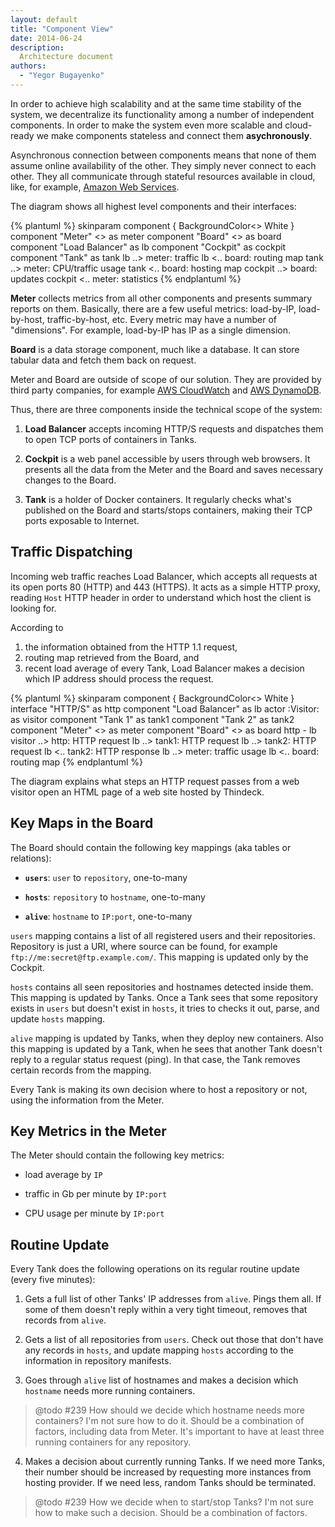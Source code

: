 ```yaml
---
layout: default
title: "Component View"
date: 2014-06-24
description:
  Architecture document
authors:
  - "Yegor Bugayenko"
---
```


In order to achieve high scalability and at the same
time stability of the system, we decentralize its functionality
among a number of independent components. In order to make
the system even more scalable and cloud-ready we make components
stateless and connect them **asychronously**.

Asynchronous connection between components means that none
of them assume online availability of the other. They simply never connect
to each other. They all communicate through stateful resources available
in cloud, like, for example, [Amazon Web Services](http://aws.amazon.com/).

The diagram shows all highest level components and their
interfaces:

{% plantuml %}
skinparam component {
  BackgroundColor<<provided>> White
}
component "Meter" <<provided>> as meter
component "Board" <<provided>> as board
component "Load Balancer" as lb
component "Cockpit" as cockpit
component "Tank" as tank
lb ..> meter: traffic
lb <.. board: routing map
tank ..> meter: CPU/traffic usage
tank <.. board: hosting map
cockpit ..> board: updates
cockpit <.. meter: statistics
{% endplantuml %}

**Meter** collects metrics from all other components and presents
summary reports on them. Basically, there are a few useful
metrics: load-by-IP, load-by-host, traffic-by-host, etc. Every metric
may have a number of "dimensions". For example, load-by-IP has IP as
a single dimension.

**Board** is a data storage component, much like a database. It can
store tabular data and fetch them back on request.

Meter and Board are outside of scope of our solution. They are provided
by third party companies, for example
[AWS CloudWatch](http://aws.amazon.com/cloudwatch/) and
[AWS DynamoDB](http://aws.amazon.com/dynamodb/).

Thus, there are three components inside the technical scope of the system:

1. **Load Balancer** accepts incoming HTTP/S requests and dispatches
them to open TCP ports of containers in Tanks.

2. **Cockpit** is a web panel accessible by users through web browsers.
It presents all the data from the Meter and the Board and saves necessary
changes to the Board.

3. **Tank** is a holder of Docker containers. It regularly checks
what's published on the Board and starts/stops containers, making
their TCP ports exposable to Internet.

## Traffic Dispatching

Incoming web traffic reaches Load Balancer, which accepts all
requests at its open ports 80 (HTTP) and 443 (HTTPS). It acts as
a simple HTTP proxy, reading `Host` HTTP header in order
to understand which host the client is looking for.

According to
1) the information obtained from the HTTP 1.1 request,
2) routing map retrieved from the Board, and
3) recent load average of every Tank,
Load Balancer makes a decision which IP address should
process the request.

{% plantuml %}
skinparam component {
  BackgroundColor<<provided>> White
}
interface "HTTP/S" as http
component "Load Balancer" as lb
actor :Visitor: as visitor
component "Tank 1" as tank1
component "Tank 2" as tank2
component "Meter" <<provided>> as meter
component "Board" <<provided>> as board
http - lb
visitor ..> http: HTTP request
lb ..> tank1: HTTP request
lb ..> tank2: HTTP request
lb <.. tank2: HTTP response
lb ..> meter: traffic usage
lb <.. board: routing map
{% endplantuml %}

The diagram explains what steps an HTTP request passes from a
web visitor open an HTML page of a web site hosted by Thindeck.

## Key Maps in the Board

The Board should contain the following key mappings
(aka tables or relations):

 * **`users`**: `user` to `repository`, one-to-many

 * **`hosts`**: `repository` to `hostname`, one-to-many

 * **`alive`**: `hostname` to `IP:port`, one-to-many

`users` mapping contains a list of all registered users and
their repositories. Repository is just a URI, where source
can be found, for example `ftp://me:secret@ftp.example.com/`.
This mapping is updated only by the Cockpit.

`hosts` contains all seen repositories and hostnames detected
inside them. This mapping is updated by Tanks. Once a Tank sees
that some repository exists in `users` but doesn't exist in
`hosts`, it tries to checks it out, parse, and update `hosts` mapping.

`alive` mapping is updated by Tanks, when they deploy new
containers. Also this mapping is updated by a Tank, when
he sees that another Tank doesn't reply to a regular status request (ping).
In that case, the Tank removes certain records from the mapping.

Every Tank is making its own decision where to host a repository
or not, using the information from the Meter.

## Key Metrics in the Meter

The Meter should contain the following key metrics:

 * load average by `IP`

 * traffic in Gb per minute by `IP:port`

 * CPU usage per minute by `IP:port`

## Routine Update

Every Tank does the following operations on its regular routine
update (every five minutes):

  1. Gets a full list of other Tanks' IP addresses from `alive`.
  Pings them all. If some of them doesn't reply within
  a very tight timeout, removes that records from `alive`.

  2. Gets a list of all repositories from `users`.
  Check out those that don't have any records in `hosts`,
  and update mapping `hosts` according to the information in
  repository manifests.

  3. Goes through `alive` list of hostnames and makes a decision
  which `hostname` needs more running containers.

>   @todo #239 How should we decide which hostname needs more containers?
>    I'm not sure how to do it. Should be a combination of factors,
>    including data from Meter. It's important to have at least three
>    running containers for any repository.

  4. Makes a decision about currently running Tanks. If we need more
  Tanks, their number should be increased by requesting more
  instances from hosting provider. If we need less, random Tanks
  should be terminated.

>   @todo #239 How we decide when to start/stop Tanks? I'm not
>    sure how to make such a decision. Should be a combination
>    of factors.
